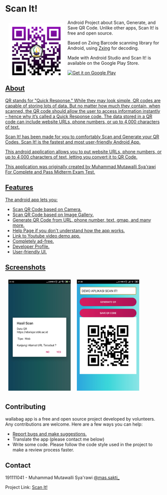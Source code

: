 # Scan It!

<img src="app/src/main/res/drawable-xxxhdpi/qrcodelogo.png" align="left"
width="180" hspace="10" vspace="10">

Android Project about Scan, Generate, and Save QR Code.
Unlike other apps, Scan It! is free and open source.

Based on Zxing Barcode scanning library for Android, using [Zxing](https://github.com/journeyapps/zxing-android-embedded) for decoding.

Made with Android Studio and Scan It! is available on the Google Play Store.

<p align="left">
<a href="https://play.google.com/store">
    <img alt="Get it on Google Play"
        height="80"
        src="https://play.google.com/intl/en_us/badges/images/generic/en_badge_web_generic.png" />
  </p>
    
## About
QR stands for "Quick Response."
While they may look simple, QR codes are capable of storing lots of data. But no matter how much they contain, when scanned, the QR code should allow the user to access information instantly – hence why it’s called a Quick Response code. The data stored in a QR code can include website URLs, phone numbers, or up to 4,000 characters of text.
    
Scan It! has been made for you to comfortably Scan and Generate your QR Codes.
Scan It! is the fastest and most user-friendly Android App.

This android application allows you to put website URLs, phone numbers, or up to 4,000 characters of text, letting you convert it to QR Code.

This application was originally created by Muhammad Mutawalli Sya'rawi For Complete and Pass Midterm Exam Test.

## Features

The android app lets you:
- Scan QR Code based on Camera.
- Scan QR Code based on Image Gallery.
- Generate QR Code from URL, phone number, text, gmap, and many more.
- Help Page if you don't understand how the app works.
- Link to Youtube video demo app.
- Completely ad-free.
- Developer Profile.
- User-friendly UI.
    
    
## Screenshots

[<img src="/readme/scanresult.jpg" align="left"
width="200"
    hspace="10" vspace="10">](/readme/Wallabag%20Reading%20List.png)
[<img src="/readme/generateresult.jpg" align="center"
width="200"
    hspace="10" vspace="10">](/readme/Wallabag%20Article%20View.png)

## Contributing

wallabag app is a free and open source project developed by volunteers. Any contributions are welcome. Here are a few ways you can help:
 * [Report bugs and make suggestions.](https://github.com/MasSakti/ScanIt/issues)
 * Translate the app (please contact me below)
 * Write some code. Please follow the code style used in the project to make a review process faster.


<!-- CONTACT -->
## Contact

191111041 - Muhammad Mutawalli Sya'rawi   [@mas.sakti_](https://www.instagram.com/mas.sakti_/)

Project Link: [Scan It!](https://github.com/MasSakti/ScanIt)

